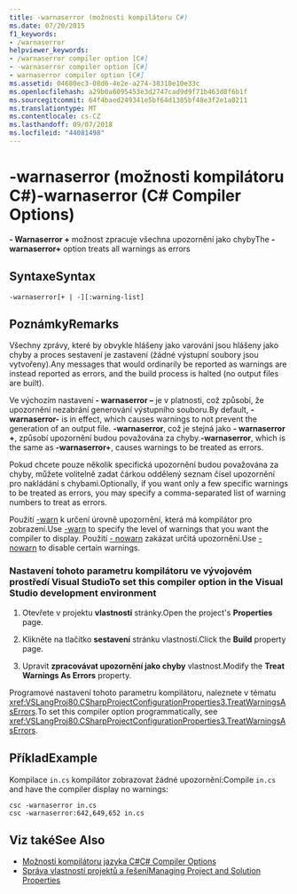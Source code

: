 ```yaml
---
title: -warnaserror (možnosti kompilátoru C#)
ms.date: 07/20/2015
f1_keywords:
- /warnaserror
helpviewer_keywords:
- /warnaserror compiler option [C#]
- -warnaserror compiler option [C#]
- warnaserror compiler option [C#]
ms.assetid: 04680ec3-08d6-4e2e-a274-38310e10e33c
ms.openlocfilehash: a29b0a6095453e3d2747cad9d9f71b463d8f6b1f
ms.sourcegitcommit: 64f4baed249341e5bf64d1385bf48e3f2e1a0211
ms.translationtype: MT
ms.contentlocale: cs-CZ
ms.lasthandoff: 09/07/2018
ms.locfileid: "44081498"
---
```

# <a name="-warnaserror-c-compiler-options"></a><span data-ttu-id="9ce18-102">-warnaserror (možnosti kompilátoru C#)</span><span class="sxs-lookup"><span data-stu-id="9ce18-102">-warnaserror (C# Compiler Options)</span></span>
<span data-ttu-id="9ce18-103">**- Warnaserror +** možnost zpracuje všechna upozornění jako chyby</span><span class="sxs-lookup"><span data-stu-id="9ce18-103">The **-warnaserror+** option treats all warnings as errors</span></span>  
  
## <a name="syntax"></a><span data-ttu-id="9ce18-104">Syntaxe</span><span class="sxs-lookup"><span data-stu-id="9ce18-104">Syntax</span></span>  
  
```console  
-warnaserror[+ | -][:warning-list]  
```  
  
## <a name="remarks"></a><span data-ttu-id="9ce18-105">Poznámky</span><span class="sxs-lookup"><span data-stu-id="9ce18-105">Remarks</span></span>  
 <span data-ttu-id="9ce18-106">Všechny zprávy, které by obvykle hlášeny jako varování jsou hlášeny jako chyby a proces sestavení je zastavení (žádné výstupní soubory jsou vytvořeny).</span><span class="sxs-lookup"><span data-stu-id="9ce18-106">Any messages that would ordinarily be reported as warnings are instead reported as errors, and the build process is halted (no output files are built).</span></span>  
  
 <span data-ttu-id="9ce18-107">Ve výchozím nastavení **- warnaserror –** je v platnosti, což způsobí, že upozornění nezabrání generování výstupního souboru.</span><span class="sxs-lookup"><span data-stu-id="9ce18-107">By default, **-warnaserror-** is in effect, which causes warnings to not prevent the generation of an output file.</span></span> <span data-ttu-id="9ce18-108">**-warnaserror**, což je stejná jako **- warnaserror +**, způsobí upozornění budou považována za chyby.</span><span class="sxs-lookup"><span data-stu-id="9ce18-108">**-warnaserror**, which is the same as **-warnaserror+**, causes warnings to be treated as errors.</span></span>  
  
 <span data-ttu-id="9ce18-109">Pokud chcete pouze několik specifická upozornění budou považována za chyby, můžete volitelně zadat čárkou oddělený seznam čísel upozornění pro nakládání s chybami.</span><span class="sxs-lookup"><span data-stu-id="9ce18-109">Optionally, if you want only a few specific warnings to be treated as errors, you may specify a comma-separated list of warning numbers to treat as errors.</span></span>  
  
 <span data-ttu-id="9ce18-110">Použití [-warn](../../../csharp/language-reference/compiler-options/warn-compiler-option.md) k určení úrovně upozornění, která má kompilátor pro zobrazení.</span><span class="sxs-lookup"><span data-stu-id="9ce18-110">Use [-warn](../../../csharp/language-reference/compiler-options/warn-compiler-option.md) to specify the level of warnings that you want the compiler to display.</span></span> <span data-ttu-id="9ce18-111">Použití [- nowarn](../../../csharp/language-reference/compiler-options/nowarn-compiler-option.md) zakázat určitá upozornění.</span><span class="sxs-lookup"><span data-stu-id="9ce18-111">Use [-nowarn](../../../csharp/language-reference/compiler-options/nowarn-compiler-option.md) to disable certain warnings.</span></span>  
  
### <a name="to-set-this-compiler-option-in-the-visual-studio-development-environment"></a><span data-ttu-id="9ce18-112">Nastavení tohoto parametru kompilátoru ve vývojovém prostředí Visual Studio</span><span class="sxs-lookup"><span data-stu-id="9ce18-112">To set this compiler option in the Visual Studio development environment</span></span>  
  
1.  <span data-ttu-id="9ce18-113">Otevřete v projektu **vlastnosti** stránky.</span><span class="sxs-lookup"><span data-stu-id="9ce18-113">Open the project's **Properties** page.</span></span>  
  
2.  <span data-ttu-id="9ce18-114">Klikněte na tlačítko **sestavení** stránku vlastností.</span><span class="sxs-lookup"><span data-stu-id="9ce18-114">Click the **Build** property page.</span></span>  
  
3.  <span data-ttu-id="9ce18-115">Upravit **zpracovávat upozornění jako chyby** vlastnost.</span><span class="sxs-lookup"><span data-stu-id="9ce18-115">Modify the **Treat Warnings As Errors** property.</span></span>  
  
 <span data-ttu-id="9ce18-116">Programové nastavení tohoto parametru kompilátoru, naleznete v tématu <xref:VSLangProj80.CSharpProjectConfigurationProperties3.TreatWarningsAsErrors>.</span><span class="sxs-lookup"><span data-stu-id="9ce18-116">To set this compiler option programmatically, see <xref:VSLangProj80.CSharpProjectConfigurationProperties3.TreatWarningsAsErrors>.</span></span>  
  
## <a name="example"></a><span data-ttu-id="9ce18-117">Příklad</span><span class="sxs-lookup"><span data-stu-id="9ce18-117">Example</span></span>  
 <span data-ttu-id="9ce18-118">Kompilace `in.cs` kompilátor zobrazovat žádné upozornění:</span><span class="sxs-lookup"><span data-stu-id="9ce18-118">Compile `in.cs` and have the compiler display no warnings:</span></span>  
  
```console  
csc -warnaserror in.cs  
csc -warnaserror:642,649,652 in.cs  
```  
  
## <a name="see-also"></a><span data-ttu-id="9ce18-119">Viz také</span><span class="sxs-lookup"><span data-stu-id="9ce18-119">See Also</span></span>  

- [<span data-ttu-id="9ce18-120">Možnosti kompilátoru jazyka C#</span><span class="sxs-lookup"><span data-stu-id="9ce18-120">C# Compiler Options</span></span>](../../../csharp/language-reference/compiler-options/index.md)  
- [<span data-ttu-id="9ce18-121">Správa vlastností projektů a řešení</span><span class="sxs-lookup"><span data-stu-id="9ce18-121">Managing Project and Solution Properties</span></span>](/visualstudio/ide/managing-project-and-solution-properties)
